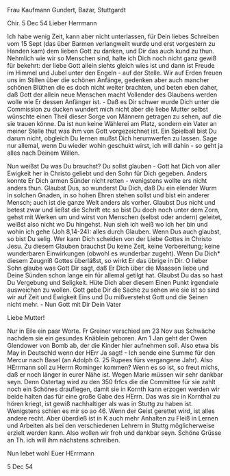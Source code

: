 Frau Kaufmann Gundert, Bazar, Stuttgardt

 Chir. 5 Dec 54
Lieber Herrmann

Ich habe wenig Zeit, kann aber nicht unterlassen, für Dein liebes Schreiben vom 15 Sept (das über Barmen verlangweilt wurde und erst vorgestern zu Handen kam) dem lieben Gott zu danken, und Dir das auch kund zu thun. Nehmlich wie wir so Menschen sind, halte ich Dich noch nicht ganz gewiß für bekehrt: der liebe Gott allein siehts gleich wies ist und dann ist Freude im Himmel und Jubel unter den Engeln - auf der Stelle. Wir auf Erden freuen uns im Stillen über die schönen Anfänge, gedenken aber auch mancher schönen Blüthen die es doch nicht weiter brachten, und beten eben daher, daß Gott der allein neue Menschen macht Vollender des Glaubens werden wolle wie Er dessen Anfänger ist. - Daß es Dir schwer wurde Dich unter die Commission zu ducken wundert mich nicht aber die liebe Mutter selbst wünschte einen Theil dieser Sorge von Männern getragen zu sehen, auf die sie trauen könne. Da ist nun keine Wählerei am Platz, sondern ein Vater an meiner Stelle thut was ihm von Gott vorgezeichnet ist. Ein Spielball bist Du darum nicht, obgleich Du lernen mußst Dich herumwerfen zu lassen. Sage nur allemal, wenn Du wieder wohin geschukt wirst, ich will dahin - so geht ja alles nach Deinem Willen.

Nun weißst Du was Du brauchst? Du sollst glauben - Gott hat Dich von aller Ewigkeit her in Christo geliebt und den Sohn für Dich gegeben. Anders konnte Er Dich armen Sünder nicht retten - wenigstens wollte ers nicht anders thun. Glaubst Dus, so wunderst Du Dich, daß Du ein elender Wurm in solchen Gnaden, in so hohen Ehren stehen sollst und bist ein anderer Mensch; auch ist die ganze Welt anders als vorher. Glaubst Dus nicht und betest zwar und ließst die Schrift etc so bist Du doch noch unter dem Zorn, gehst mit Werken um und wirst von Menschen (selbst oder andern) geleitet, weißst also nicht wo Du hingehst. Nun sieh ich weiß wo ich her bin und wohin ich gehe (Joh 8,14-24): alles durch Glauben. Wenn Dus auch glaubst, so bist Du selig. Wer kann Dich scheiden von der Liebe Gottes in Christo Jesu. Zu diesem Glauben brauchst Du keine Zeit, keine Vorbereitung; keine wunderbaren Einwirkungen (obwohl es wunderbar zugeht). Wenn Du Dich* diesem Zeugniß Gottes überläßst, so wirkt Er das übrige in Dir. O lieber Sohn glaube was Gott Dir sagt, daß Er Dich über die Maassen liebe und Deine Sünden schon lange ein für allemal getilgt hat. Glaubst Du das so hast Du Vergebung und Seligkeit. Hüte Dich aber diesem Einen Punkt irgendwie ausweichen zu wollen. Gott gebe Dir die Sache zu sehen wie sie ist so sind wir auf Zeit und Ewigkeit Eins und Du mißverstehst Gott und die Seinen nicht mehr. - Nun Gott mit Dir  Dein Vater


Liebe Mutter!

Nur in Eile ein paar Worte. Fr Greiner verschied am 23 Nov aus Schwäche nachdem sie ein gesundes Knäblein geboren. Am 1 Jan geht der Owen Glendower von Bomb ab, der die Kinder hier aufnehmen soll. Also etwa bis May in Deutschld wenn der HErr Ja sagt! - Ich sende eine Summe für den Mercur nach Basel (an Adolph G. 25 Rupees fürs vergangene Jahr). Also HErrmann soll zu Herrn Rominger kommen? Wenn es so ist, so freut michs, daß er noch länger in eurer Nähe ist. Wegen Marie müssen wir sehr dankbar seyn. Denn Ostertag wird zu den 350 frfcs die die Committee für sie zahlt noch ein Schönes drauflegen, damit sie in Kornth kann erzogen werden wir beide halten das für eine große Gabe des HErrn. Das was sie in Kornthal zu hören kriegt, ist gewiß nachhaltiger als was in Stuttg zu haben ist. Wenigstens schien es mir so ao 46. Wenn der Geist gerettet wird, ist alles andere recht. Aber überdieß ist in K auch mehr Anhalten zu Fleiß in Lernen und Arbeiten als bei den verschiedenen Lehrern in Stuttg möglicherweise erzielt werden kann. Also wollen wir froh und dankbar seyn. Schöne Grüsse an Th. ich will ihm nächstens schreiben.

Nun lebet wohl
 Euer HErrmann

5 Dec 54

